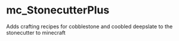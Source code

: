 # mc_StonecutterPlus
Adds crafting recipes for cobblestone and coobled deepslate to the stonecutter to minecraft

